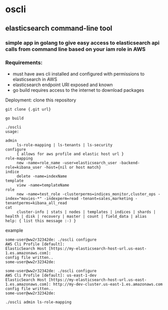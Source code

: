 # oscli
## elasticsearch command-line tool

### simple app in golang to give easy access to elasticsearch api calls from command line based on your iam role in AWS


### Requirements:
  - must have aws cli installed and configured with permissions to elasticsearch in AWS
  - elasticsearch endpoint URI exposed and known
  - go build requires access to the internet to download packages

Deployment:
clone this repository
```console
git clone {.git url}
```

```console 
go build
```


```console
./oscli
usage:

admin
	 ls-role-mapping | ls-tenants | ls-security
configure
	 { allows for aws profile and elastic host url }
role-mapping
	 new -name=role_name -user=elasticsearch_user -backend-role=kibana_user -host={nil or host match}
indice
	 delete -name=indexName
template
	 view -name=templateName
role
	 new -name=test_role -clusterperms=indices_monitor,cluster_ops -index="movies-*" -indexperm=read -tenant=sales,marketing -tenantperms=kibana_all_read
cat
	 cluster-info | stats | nodes | templates | indices | shards | health | disk | recovery | master | count | field_data | alias
help: { list this message :-) }
```
example
```console
some-user@ww2r32342de: ./oscli configure
AWS Cli Profile [default]:
ElasticSearch Host [https://my-elasticsearch-host-url.us-east-1.es.amazonaws.com]:
config file written..
some-user@ww2r32342de:
```

```console
some-user@ww2r32342de: ./oscli configure
AWS Cli Profile [default]: us-east-1-dev
ElasticSearch Host [https://my-elasticsearch-host-url.us-east-1.es.amazonaws.com]: http://my-dev-cluster.us-east-1.es.amazonaws.com
config file written..
some-user@ww2r32342de:
```

```console
./oscli admin ls-role-mapping
```



